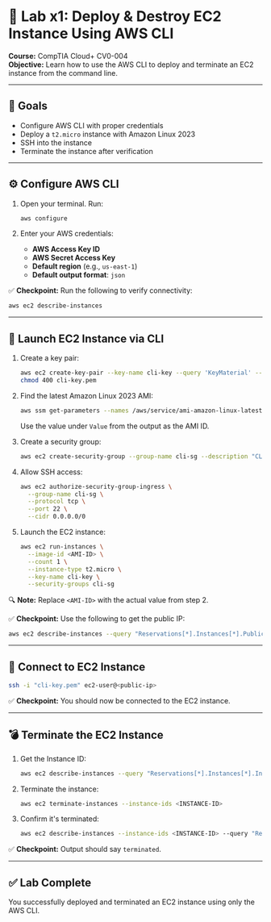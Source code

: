 # 🧪 Lab x1: Deploy & Destroy EC2 Instance Using AWS CLI

**Course:** CompTIA Cloud+ CV0-004  
**Objective:** Learn how to use the AWS CLI to deploy and terminate an EC2 instance from the command line.

---

## 🎯 Goals

- Configure AWS CLI with proper credentials  
- Deploy a `t2.micro` instance with Amazon Linux 2023  
- SSH into the instance  
- Terminate the instance after verification  

---

## ⚙️ Configure AWS CLI

1. Open your terminal. Run:
   ```bash
   aws configure
   ```

2. Enter your AWS credentials:
   - **AWS Access Key ID**
   - **AWS Secret Access Key**
   - **Default region** (e.g., `us-east-1`)
   - **Default output format**: `json`

✅ **Checkpoint:** Run the following to verify connectivity:
```bash
aws ec2 describe-instances
```

---

## 🚀 Launch EC2 Instance via CLI

1. Create a key pair:
   ```bash
   aws ec2 create-key-pair --key-name cli-key --query 'KeyMaterial' --output text > cli-key.pem
   chmod 400 cli-key.pem
   ```

2. Find the latest Amazon Linux 2023 AMI:
   ```bash
   aws ssm get-parameters --names /aws/service/ami-amazon-linux-latest/al2023-ami-kernel-6.1-x86_64 --region us-east-1
   ```

   Use the value under `Value` from the output as the AMI ID.

3. Create a security group:
   ```bash
   aws ec2 create-security-group --group-name cli-sg --description "CLI SG"
   ```

4. Allow SSH access:
   ```bash
   aws ec2 authorize-security-group-ingress \
     --group-name cli-sg \
     --protocol tcp \
     --port 22 \
     --cidr 0.0.0.0/0
   ```

5. Launch the EC2 instance:
   ```bash
   aws ec2 run-instances \
     --image-id <AMI-ID> \
     --count 1 \
     --instance-type t2.micro \
     --key-name cli-key \
     --security-groups cli-sg
   ```

🔍 **Note:** Replace `<AMI-ID>` with the actual value from step 2.

✅ **Checkpoint:** Use the following to get the public IP:
```bash
aws ec2 describe-instances --query "Reservations[*].Instances[*].PublicIpAddress" --output text
```

---

## 🔌 Connect to EC2 Instance

```bash
ssh -i "cli-key.pem" ec2-user@<public-ip>
```

✅ **Checkpoint:** You should now be connected to the EC2 instance.

---

## 💣 Terminate the EC2 Instance

1. Get the Instance ID:
   ```bash
   aws ec2 describe-instances --query "Reservations[*].Instances[*].InstanceId" --output text
   ```

2. Terminate the instance:
   ```bash
   aws ec2 terminate-instances --instance-ids <INSTANCE-ID>
   ```

3. Confirm it's terminated:
   ```bash
   aws ec2 describe-instances --instance-ids <INSTANCE-ID> --query "Reservations[*].Instances[*].State.Name"
   ```

✅ **Checkpoint:** Output should say `terminated`.

---

## ✅ Lab Complete

You successfully deployed and terminated an EC2 instance using only the AWS CLI.
